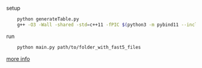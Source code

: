 setup
```bash
    python generateTable.py
    g++ -O3 -Wall -shared -std=c++11 -fPIC $(python3 -m pybind11 --includes) heuristic_module.cpp -o heuristicGenerateMove$(python3-config --extension-suffix)
```

run
```bash
    python main.py path/to/folder_with_fast5_files
```

[more info](https://misqo.github.io/)